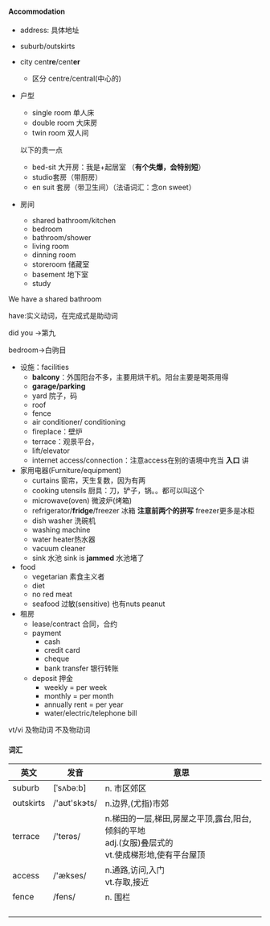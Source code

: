 #### Accommodation

- address: 具体地址

- suburb/outskirts

- city cent**re**/cent**er**

  - 区分 centre/central(中心的)

- 户型

  - single room 单人床
  - double room 大床房
  - twin room 双人间

  以下的贵一点

  - bed-sit 大开房：我是+起居室 （**有个失爆，会特别短**）
  - studio套房（带厨房）
  - en suit 套房（带卫生间）（法语词汇：念on sweet）

- 房间

  - shared bathroom/kitchen
  - bedroom
  - bathroom/shower
  - living room
  - dinning room
  - storeroom 储藏室
  - basement 地下室
  - study

We have a shared bathroom

have:实义动词，在完成式是助动词



did you ->第九

bedroom->白驹目



- 设施：facilities
  - **balcony**：外国阳台不多，主要用烘干机。阳台主要是喝茶用得
  - **garage/parking**
  - yard 院子，码
  - roof
  - fence
  - air conditioner/ conditioning
  - fireplace：壁炉
  - terrace：观景平台，
  - lift/elevator
  - internet access/connection：注意access在别的语境中充当 **入口** 讲
- 家用电器(Furniture/equipment)
  - curtains  窗帘，天生复数，因为有两
  - cooking utensils  厨具：刀，铲子，锅。。都可以叫这个									
  - microwave(oven) 微波炉(烤箱)
  - refrigerator/**fridge**/freezer 冰箱 **注意前两个的拼写**  freezer更多是冰柜
  - dish washer 洗碗机
  - washing machine
  - water heater热水器
  - vacuum cleaner
  - sink 水池  sink is **jammed** 水池堵了
- food
  - vegetarian 素食主义者
  - diet
  - no red meat
  - seafood 过敏(sensitive) 也有nuts peanut
- 租房
  - lease/contract 合同，合约
  - payment
    - cash
    - credit card
    - cheque
    - bank transfer 银行转账
  - deposit 押金
    - weekly = per week
    - monthly = per month
    - annually rent  = per year
    - water/electric/telephone bill



vt/vi 及物动词 不及物动词

#### 词汇

| 英文      | 发音         | 意思                                                         |
| --------- | ------------ | ------------------------------------------------------------ |
| suburb    | [ˈsʌbəːb]    | n. 市区郊区                                                  |
| outskirts | /'aʊt'skɝts/ | n.边界,(尤指)市郊                                            |
| terrace   | /'terəs/     | n.梯田的一层,梯田,房屋之平顶,露台,阳台,倾斜的平地<br/>adj.(女服)叠层式的<br/>vt.使成梯形地,使有平台屋顶 |
| access    | /'ækses/     | n.通路,访问,入门<br/>vt.存取,接近                            |
| fence     | /fens/       | n. 围栏                                                      |
|           |              |                                                              |
|           |              |                                                              |
|           |              |                                                              |
|           |              |                                                              |

